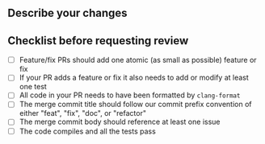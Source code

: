 ## Describe your changes

## Checklist before requesting review

-   [ ] Feature/fix PRs should add one atomic (as small as possible) feature or
        fix
-   [ ] If your PR adds a feature or fix it also needs to add or modify at least
        one test
-   [ ] All code in your PR needs to have been formatted by `clang-format`
-   [ ] The merge commit title should follow our commit prefix convention of
        either "feat", "fix", "doc", or "refactor"
-   [ ] The merge commit body should reference at least one issue
-   [ ] The code compiles and all the tests pass
